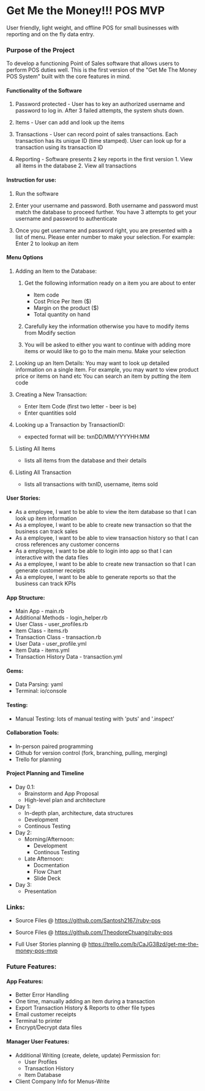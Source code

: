 # Get Me the Money!!! POS MVP
User friendly, light weight, and offline POS for small businesses with reporting and on the fly data entry. 

### Purpose of the Project 
To develop a functioning Point of Sales software that allows users to perform POS duties well. This is the first version of the "Get Me The Money POS System" built with the core features in mind.

#### Functionality of the Software 
1. Password protected - User has to key an authorized username and password to log in. After 3 failed attempts, the system shuts down.

2. Items - User can add and look up the items

3. Transactions - User can record point of sales transactions. Each transaction has its unique ID (time stamped). User can look up for a transaction using its transaction ID

4. Reporting - Software presents 2 key reports in the first version 
               1. View all items in the database
               2. View all transactions

#### Instruction for use: 
1. Run the software

2. Enter your username and password. Both username and password must match the database to proceed further. You have 3 attempts to get your username and password to authenticate

3. Once you get username and password right, you are presented with a list of menu. Please enter number to make your selection. For example: Enter 2 to lookup an item

#### Menu Options  

1. Adding an Item to the Database:
    1. Get the following information ready on a item you are about to enter
        - Item code
        - Cost Price Per Item ($)
        - Margin on the product ($)
        - Total quantity on hand
    2. Carefully key the information otherwise you have to modify items from Modify section 

    3. You will be asked to either you want to continue with adding more items or would like to go to the main menu. Make your selection 

2. Looking up an Item Details: 
You may want to look up detailed information on a single item. For example, you may want to view product price or items on hand etc
You can search an item by putting the item code

3. Creating a New Transaction:
    - Enter Item Code (first two letter - beer is be)
    - Enter quantities sold

4. Looking up a Transaction by TransactionID:
    - expected format will be: txnDD/MM/YYYYHH:MM

5. Listing All Items
    - lists all items from the database and their details

6. Listing All Transaction
    - lists all transactions with txnID, username, items sold


#### User Stories:
* As a employee, I want to be able to view the item database so that I can look up item information
* As a employee, I want to be able to create new transaction so that the business can track sales
* As a employee, I want to be able to view transaction history so that I can cross references any customer concerns
* As a employee, I want to be able to login into app so that I can interactive with the data files
* As a employee, I want to be able to create new transaction so that I can generate customer receipts
* As a employee, I want to be able to generate reports so that the business can track KPIs


#### App Structure:
* Main App - main.rb
* Additional Methods - login_helper.rb
* User Class - user_profiles.rb
* Item Class - items.rb
* Transaction Class - transaction.rb
* User Data - user_profile.yml
* Item Data - items.yml
* Transaction History Data - transaction.yml


#### Gems:
* Data Parsing: yaml
* Terminal: io/console


#### Testing:
* Manual Testing: lots of manual testing with 'puts' and '.inspect'


#### Collaboration Tools:
* In-person paired programming
* Github for version control (fork, branching, pulling, merging)
* Trello for planning


#### Project Planning and Timeline
* Day 0.1:
    * Brainstorm and App Proposal
    * High-level plan and architecture
* Day 1:
    * In-depth plan, architecture, data structures
    * Development
    * Continous Testing
* Day 2:
    * Morning/Afternoon:
        * Development
        * Continous Testing
    * Late Afternoon:
        * Docmentation
        * Flow Chart
        * Slide Deck
* Day 3:
    * Presentation


### Links:
* Source Files @ https://github.com/Santosh2167/ruby-pos
* Source Files @ https://github.com/TheodoreChuang/ruby-pos

* Full User Stories planning @ https://trello.com/b/CaJG38zd/get-me-the-money-pos-mvp


### Future Features:

####  App Features:
* Better Error Handling
* One time, manually adding an item during a transaction
* Export Transaction History & Reports to other file types
* Email customer receipts
* Terminal to printer
* Encrypt/Decrypt data files

#### Manager User Features:
* Additional Writing (create, delete, update) Permission for:
    * User Profiles
    * Transaction History
    * Item Database
* Client Company Info for Menus-Write